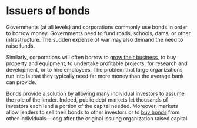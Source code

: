 # Issuers of bonds

Governments (at all levels) and corporations commonly use bonds in order to borrow money. Governments need to fund roads, schools, dams, or other infrastructure. The sudden expense of war may also demand the need to raise funds.

Similarly, corporations will often borrow to [grow their business](https://www.investopedia.com/terms/c/cagr.asp), to buy property and equipment, to undertake profitable projects, for research and development, or to hire employees. The problem that large organizations run into is that they typically need far more money than the average bank can provide.

Bonds provide a solution by allowing many individual investors to assume the role of the lender. Indeed, public debt markets let thousands of investors each lend a portion of the capital needed. Moreover, markets allow lenders to sell their bonds to other investors or to [buy bonds](https://www.investopedia.com/ask/answers/08/how-to-buy-a-bond.asp) from other individuals—long after the original issuing organization raised capital.
